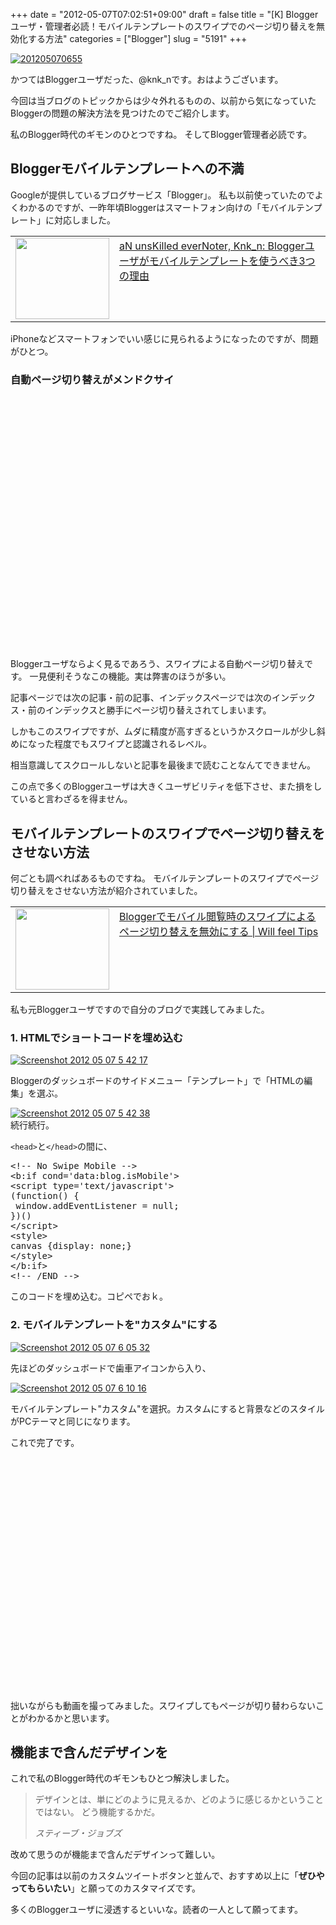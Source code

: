+++
date = "2012-05-07T07:02:51+09:00"
draft = false
title = "[K] Bloggerユーザ・管理者必読！モバイルテンプレートのスワイプでのページ切り替えを無効化する方法"
categories = ["Blogger"]
slug = "5191"
+++

<div class="center"><a href="https://knk-n.com/images/2012/05/201205070655.jpg"><img src="https://knk-n.com/images/2012/05/201205070655.jpg" alt="201205070655" title="201205070655.jpg" border="0" width="" height="" /></a></div>

かつてはBloggerユーザだった、@knk_nです。おはようございます。

今回は当ブログのトピックからは少々外れるものの、以前から気になっていたBloggerの問題の解決方法を見つけたのでご紹介します。

私のBlogger時代のギモンのひとつですね。
そしてBlogger管理者必読です。<!--more--><h2>Bloggerモバイルテンプレートへの不満</h2>
Googleが提供しているブログサービス「Blogger」。
私も以前使っていたのでよくわかるのですが、一昨年頃Bloggerはスマートフォン向けの「モバイルテンプレート」に対応しました。

<table width="100%"><td valign="top" width="150"><a href="http://knknkenken.blogspot.jp/2011/04/blogger3.html" target="_blank"><img border="0" src="http://capture.heartrails.com/150x130/shadow?http://knknkenken.blogspot.jp/2011/04/blogger3.html" alt="" width="150" height="130" /></a></td><td valign="top"><a  href="http://knknkenken.blogspot.jp/2011/04/blogger3.html" target="_blank">aN unsKilled everNoter, Knk_n: Bloggerユーザがモバイルテンプレートを使うべき3つの理由</a><script type="text/javascript">var url = "http://knknkenken.blogspot.jp/2011/04/blogger3.html";</script><script src="http://api.b.st-hatena.com/entry.count?url=http://knknkenken.blogspot.jp/2011/04/blogger3.html&callback=hatebTxt"></script>
</td></table>

iPhoneなどスマートフォンでいい感じに見られるようになったのですが、問題がひとつ。

<h3>自動ページ切り替えがメンドクサイ</h3>
<div class="center"><object width="550" height="403"><param name="movie" value="http://www.youtube.com/v/UzmtxKC3Z3o?version=3&amp;hl=ja_JP"></param><param name="allowFullScreen" value="true"></param><param name="allowscriptaccess" value="always"></param><embed src="http://www.youtube.com/v/UzmtxKC3Z3o?version=3&amp;hl=ja_JP" type="application/x-shockwave-flash" width="550" height="403" allowscriptaccess="always" allowfullscreen="true"></embed></object></div>

Bloggerユーザならよく見るであろう、スワイプによる自動ページ切り替えです。
一見便利そうなこの機能。実は弊害のほうが多い。

記事ページでは次の記事・前の記事、インデックスページでは次のインデックス・前のインデックスと勝手にページ切り替えされてしまいます。

しかもこのスワイプですが、ムダに精度が高すぎるというかスクロールが少し斜めになった程度でもスワイプと認識されるレベル。

相当意識してスクロールしないと記事を最後まで読むことなんてできません。

この点で多くのBloggerユーザは大きくユーザビリティを低下させ、また損をしていると言わざるを得ません。

<h2>モバイルテンプレートのスワイプでページ切り替えをさせない方法</h2>
何ごとも調べればあるものですね。
モバイルテンプレートのスワイプでページ切り替えをさせない方法が紹介されていました。

<table width="100%"><td valign="top" width="150"><a href="http://ichitaso.blogspot.com/2012/02/blogger.html" target="_blank"><img border="0" src="http://capture.heartrails.com/150x130/shadow?http://ichitaso.blogspot.com/2012/02/blogger.html" alt="" width="150" height="130" /></a></td><td valign="top"><a  href="http://ichitaso.blogspot.com/2012/02/blogger.html" target="_blank">Bloggerでモバイル閲覧時のスワイプによるページ切り替えを無効にする | Will feel Tips</a><script type="text/javascript">var url = "http://ichitaso.blogspot.com/2012/02/blogger.html";</script><script src="http://api.b.st-hatena.com/entry.count?url=http://ichitaso.blogspot.com/2012/02/blogger.html&callback=hatebTxt"></script>
</td></table>

私も元Bloggerユーザですので自分のブログで実践してみました。

<h3>1. HTMLでショートコードを埋め込む</h3>

<div class="center"><a href="https://knk-n.com/images/2012/05/screenshot-2012-05-07-5.42.17.jpg"><img src="https://knk-n.com/images/2012/05/screenshot-2012-05-07-5.42.17.jpg" alt="Screenshot 2012 05 07 5 42 17" title="screenshot 2012-05-07 5.42.17.jpg" border="0" width="" height="" /></a></div>

Bloggerのダッシュボードのサイドメニュー「テンプレート」で「HTMLの編集」を選ぶ。

<div class="center"><a href="https://knk-n.com/images/2012/05/screenshot-2012-05-07-5.42.38.jpg"><img src="https://knk-n.com/images/2012/05/screenshot-2012-05-07-5.42.38.jpg" alt="Screenshot 2012 05 07 5 42 38" title="screenshot 2012-05-07 5.42.38.jpg" border="0" width="" height="" /></a></div>
続行続行。

<code>&lt;head&gt;</code>と<code>&lt;/head&gt;</code>の間に、

<pre>&lt;!-- No Swipe Mobile --&gt;
&lt;b:if cond=&#039;data:blog.isMobile&#039;&gt;
&lt;script type=&#039;text/javascript&#039;&gt;
(function() {
 window.addEventListener = null;
})()
&lt;/script&gt;
&lt;style&gt;
canvas {display: none;}
&lt;/style&gt;
&lt;/b:if&gt;
&lt;!-- /END --&gt;
</pre>

このコードを埋め込む。コピペでおｋ。

<h3>2. モバイルテンプレートを"カスタム"にする</h3>

<div class="center"><a href="https://knk-n.com/images/2012/05/screenshot-2012-05-07-6.05.32.jpg"><img src="https://knk-n.com/images/2012/05/screenshot-2012-05-07-6.05.32.jpg" alt="Screenshot 2012 05 07 6 05 32" title="screenshot 2012-05-07 6.05.32.jpg" border="0" width="" height="" /></a></div>

先ほどのダッシュボードで歯車アイコンから入り、

<div class="center"><a href="https://knk-n.com/images/2012/05/screenshot-2012-05-07-6.10.16.jpg"><img src="https://knk-n.com/images/2012/05/screenshot-2012-05-07-6.10.16.jpg" alt="Screenshot 2012 05 07 6 10 16" title="screenshot 2012-05-07 6.10.16.jpg" border="0" width="" height="" /></a></div>

モバイルテンプレート"カスタム"を選択。カスタムにすると背景などのスタイルがPCテーマと同じになります。

これで完了です。

<div class="center"><object width="550" height="373"><param name="movie" value="http://www.youtube.com/v/QIAR7c-mQA8?version=3&amp;hl=ja_JP"></param><param name="allowFullScreen" value="true"></param><param name="allowscriptaccess" value="always"></param><embed src="http://www.youtube.com/v/QIAR7c-mQA8?version=3&amp;hl=ja_JP" type="application/x-shockwave-flash" width="550" height="373" allowscriptaccess="always" allowfullscreen="true"></embed></object></div>

拙いながらも動画を撮ってみました。スワイプしてもページが切り替わらないことがわかるかと思います。

<h2>機能まで含んだデザインを</h2>
これで私のBlogger時代のギモンもひとつ解決しました。

<blockquote>
<p>デザインとは、単にどのように見えるか、どのように感じるかということではない。 どう機能するかだ。</p>
<cite>スティーブ・ジョブズ</cite>
</blockquote>

改めて思うのが機能まで含んだデザインって難しい。

今回の記事は以前のカスタムツイートボタンと並んで、おすすめ以上に「<strong>ぜひやってもらいたい</strong>」と願ってのカスタマイズです。

多くのBloggerユーザに浸透するといいな。読者の一人として願ってます。
